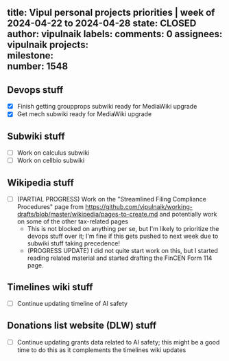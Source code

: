 title:	Vipul personal projects priorities | week of 2024-04-22 to 2024-04-28
state:	CLOSED
author:	vipulnaik
labels:	
comments:	0
assignees:	vipulnaik
projects:	
milestone:	
number:	1548
--
## Devops stuff

- [x] Finish getting groupprops subwiki ready for MediaWiki upgrade
- [x] Get mech subwiki ready for MediaWiki upgrade

## Subwiki stuff

- [ ] Work on calculus subwiki
- [ ] Work on cellbio subwiki

## Wikipedia stuff

- [ ] (PARTIAL PROGRESS) Work on the "Streamlined Filing Compliance Procedures" page from https://github.com/vipulnaik/working-drafts/blob/master/wikipedia/pages-to-create.md and potentially work on some of the other tax-related pages
  - This is not blocked on anything per se, but I'm likely to prioritize the devops stuff over it; I'm fine if this gets pushed to next week due to subwiki stuff taking precedence!
  - (PROGRESS UPDATE) I did not quite start work on this, but I started reading related material and started drafting the FinCEN Form 114 page.

## Timelines wiki stuff

- [ ] Continue updating timeline of AI safety

## Donations list website (DLW) stuff

- [ ] Continue updating grants data related to AI safety; this might be a good time to do this as it complements the timelines wiki updates
